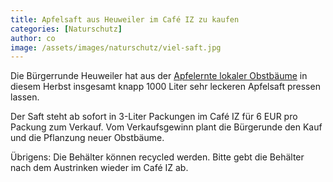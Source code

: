 ```yaml
---
title: Apfelsaft aus Heuweiler im Café IZ zu kaufen
categories: [Naturschutz]
author: co
image: /assets/images/naturschutz/viel-saft.jpg
---
```


Die Bürgerrunde Heuweiler hat aus der [Apfelernte lokaler Obstbäume](/apfelernte24/) in diesem Herbst insgesamt knapp 1000 Liter sehr leckeren Apfelsaft pressen lassen.

Der Saft steht ab sofort in 3-Liter Packungen im Café IZ für 6 EUR pro Packung zum Verkauf. Vom Verkaufsgewinn plant die Bürgerunde den Kauf und die Pflanzung neuer Obstbäume.

Übrigens: Die Behälter können recycled werden. Bitte gebt die Behälter nach dem Austrinken wieder im Café IZ ab.
